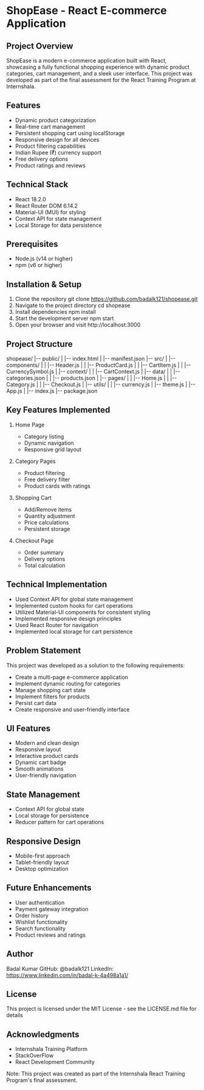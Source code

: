 # ShopEase - React E-commerce Application

## Project Overview

ShopEase is a modern e-commerce application built with React, showcasing a fully functional shopping experience with dynamic product categories, cart management, and a sleek user interface. This project was developed as part of the final assessment for the React Training Program at Internshala.

## Features

- Dynamic product categorization
- Real-time cart management
- Persistent shopping cart using localStorage
- Responsive design for all devices
- Product filtering capabilities
- Indian Rupee (₹) currency support
- Free delivery options
- Product ratings and reviews

## Technical Stack

- React 18.2.0
- React Router DOM 6.14.2
- Material-UI (MUI) for styling
- Context API for state management
- Local Storage for data persistence

## Prerequisites

- Node.js (v14 or higher)
- npm (v6 or higher)

## Installation & Setup

1. Clone the repository
   git clone https://github.com/badalk121/shopease.git
2. Navigate to the project directory
   cd shopease
3. Install dependencies
   npm install
4. Start the development server
   npm start
5. Open your browser and visit http://localhost:3000

## Project Structure

shopease/
|-- public/
| |-- index.html
| |-- manifest.json
|-- src/
| |-- components/
| | |-- Header.js
| | |-- ProductCard.js
| | |-- CartItem.js
| | |-- CurrencySymbol.js
| |-- context/
| | |-- CartContext.js
| |-- data/
| | |-- categories.json
| | |-- products.json
| |-- pages/
| | |-- Home.js
| | |-- Category.js
| | |-- Checkout.js
| |-- utils/
| | |-- currency.js
| |-- theme.js
| |-- App.js
| |-- index.js
|-- package.json

## Key Features Implemented

1. Home Page

   - Category listing
   - Dynamic navigation
   - Responsive grid layout

2. Category Pages

   - Product filtering
   - Free delivery filter
   - Product cards with ratings

3. Shopping Cart

   - Add/Remove items
   - Quantity adjustment
   - Price calculations
   - Persistent storage

4. Checkout Page

   - Order summary
   - Delivery options
   - Total calculation

## Technical Implementation

- Used Context API for global state management
- Implemented custom hooks for cart operations
- Utilized Material-UI components for consistent styling
- Implemented responsive design principles
- Used React Router for navigation
- Implemented local storage for cart persistence

## Problem Statement

This project was developed as a solution to the following requirements:

- Create a multi-page e-commerce application
- Implement dynamic routing for categories
- Manage shopping cart state
- Implement filters for products
- Persist cart data
- Create responsive and user-friendly interface

## UI Features

- Modern and clean design
- Responsive layout
- Interactive product cards
- Dynamic cart badge
- Smooth animations
- User-friendly navigation

## State Management

- Context API for global state
- Local storage for persistence
- Reducer pattern for cart operations

## Responsive Design

- Mobile-first approach
- Tablet-friendly layout
- Desktop optimization

## Future Enhancements

- User authentication
- Payment gateway integration
- Order history
- Wishlist functionality
- Search functionality
- Product reviews and ratings

## Author

Badal Kumar
GitHub: @badalk121
LinkedIn: https://www.linkedin.com/in/badal-k-4a498a1a1/

## License

This project is licensed under the MIT License - see the LICENSE.md file for details

## Acknowledgments

- Internshala Training Platform
- StackOverFlow
- React Development Community

Note: This project was created as part of the Internshala React Training Program's final assessment.
